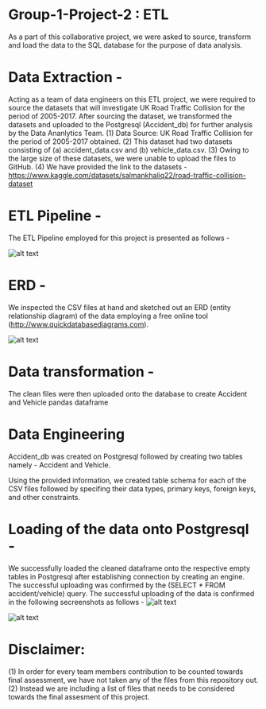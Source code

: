 # Group-1-Project-2 : ETL 

As a part of this collaborative project, we were asked to source, transform and load the data to the SQL database for the purpose of data analysis.

# Data Extraction - 
Acting as a team of data engineers on this ETL project, we were required to source the datasets that will investigate UK Road Traffic Collision for the period of 2005-2017. After sourcing the dataset, we transformed the datasets and uploaded to the Postgresql (Accident_db) for further analysis by the Data Ananlytics Team.
   (1) Data Source: UK Road Traffic Collision for the period of 2005-2017 obtained. 
   (2) This dataset had two datasets consisting of (a) accident_data.csv and (b) vehicle_data.csv. 
   (3) Owing to the large size of these datasets, we were unable to upload the files to GitHub.
   (4) We have provided the link to the datasets - https://www.kaggle.com/datasets/salmankhaliq22/road-traffic-collision-dataset
   
# ETL Pipeline - 
The ETL Pipeline employed for this project is presented as follows - 

![alt text](https://github.com/hibaaaldubai/Group-1-Project-2/blob/main/ETL%20Diagram.png)

# ERD -
We inspected the CSV files at hand and sketched out an ERD (entity relationship diagram) of the data employing a free online tool (http://www.quickdatabasediagrams.com). 

![alt text](https://github.com/hibaaaldubai/Group-1-Project-2/blob/main/ERD%20diagram%202.png)

# Data transformation - 
The clean files were  then uploaded onto the database to create Accident and Vehicle pandas dataframe 



# Data Engineering
Accident_db was created on Postgresql followed by creating two tables namely - Accident and Vehicle. 

Using the provided information, we created table schema for each of the CSV files followed by specifing their data types, primary keys, foreign keys, and other constraints. 

# Loading of the data onto Postgresql - 
We successfully loaded the cleaned dataframe onto the respective empty tables in Postgresql after establishing connection by creating an engine. The successful uploading was confirmed by the (SELECT * FROM accident/vehicle) query. The successful uploading of the data is confirmed in the following secreenshots as follows -
![alt text](https://github.com/hibaaaldubai/Group-1-Project-2/blob/main/Postgresql%20/Accident.png)

![alt text](https://github.com/hibaaaldubai/Group-1-Project-2/blob/main/Postgresql%20/Vehicle.png)


# Disclaimer: 
  (1) In order for every team members contribution to be counted towards final assessment, we have not taken any of the files from this repository out.             
  (2) Instead we are including a list of files that needs to be considered towards the final assesment of this project.

